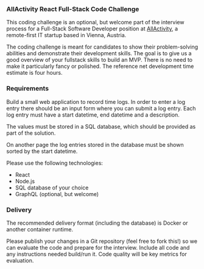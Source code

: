 ### AllActivity React Full-Stack Code Challenge
This coding challenge is an optional, but welcome part of the interview process for a Full-Stack Software Developer position at [AllActivity](https://www.allactivity.com), a remote-first IT startup based in Vienna, Austria.

The coding challenge is meant for candidates to show their problem-solving abilities and demonstrate their development skills. The goal is to give us a good overview of your fullstack skills to build an MVP. There is no need to make it particularly fancy or polished. The reference net development time estimate is four hours.

### Requirements
Build a small web application to record time logs. In order to enter a log entry there should be an input form where you can submit a log entry. Each log entry must have a start datetime, end datetime and a description.

The values must be stored in a SQL database, which should be provided as part of the solution.

On another page the log entries stored in the database must be shown sorted by the start datetime. 

Please use the following technologies:
+ React
+ Node.js
+ SQL database of your choice
+ GraphQL (optional, but welcome)

### Delivery
The recommended delivery format (including the database) is Docker or another container runtime.

Please publish your changes in a Git repository (feel free to fork this!) so we can evaluate the code and prepare for the interview. Include all code and any instructions needed build/run it. Code quality will be key metrics for evaluation.
